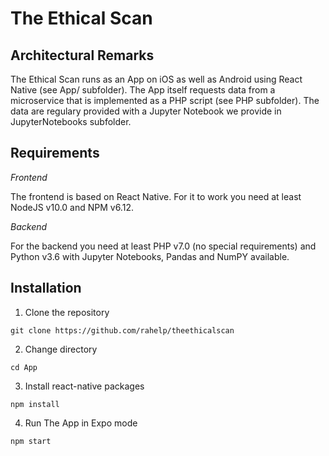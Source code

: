 # The Ethical Scan

## Architectural Remarks
The Ethical Scan runs as an App on iOS as well as Android using React Native (see App/ subfolder). The App itself requests data from a microservice that is implemented as a PHP script (see PHP subfolder). The data are regulary provided with a Jupyter Notebook we provide in JupyterNotebooks subfolder.

## Requirements
*Frontend*

The frontend is based on React Native. For it to work you need at least NodeJS v10.0 and NPM v6.12.

*Backend*

For the backend you need at least PHP v7.0 (no special requirements) and Python v3.6 with Jupyter Notebooks, Pandas and NumPY available.


## Installation
1. Clone the repository

```
git clone https://github.com/rahelp/theethicalscan
```

2. Change directory
```
cd App
```

3. Install react-native packages
```
npm install
```

4. Run The App in Expo mode
```
npm start
```